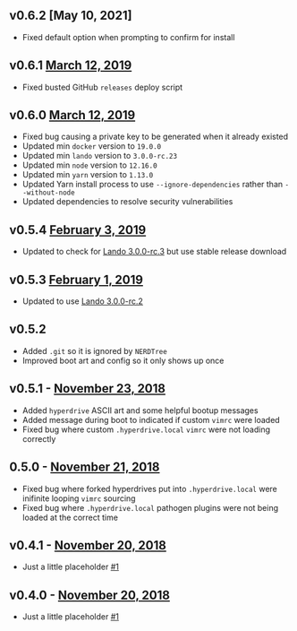 v0.6.2 [May 10, 2021]
---------------------

* Fixed default option when prompting to confirm for install

v0.6.1 [March 12, 2019](https://github.com/lando/hyperdrive/releases/tag/v0.6.1)
-----------------------

* Fixed busted GitHub `releases` deploy script

v0.6.0 [March 12, 2019](https://github.com/lando/hyperdrive/releases/tag/v0.6.0)
-----------------------

* Fixed bug causing a private key to be generated when it already existed
* Updated min `docker` version to `19.0.0`
* Updated min `lando` version to `3.0.0-rc.23`
* Updated min `node` version to `12.16.0`
* Updated min `yarn` version to `1.13.0`
* Updated Yarn install process to use `--ignore-dependencies` rather than `--without-node`
* Updated dependencies to resolve security vulnerabilities

v0.5.4 [February 3, 2019](https://github.com/lando/hyperdrive/releases/tag/v0.5.4)
-------------------------

* Updated to check for [Lando 3.0.0-rc.3](https://github.com/lando/lando/releases) but use stable release download

v0.5.3 [February 1, 2019](https://github.com/lando/hyperdrive/releases/tag/v0.5.3)
-------------------------

* Updated to use [Lando 3.0.0-rc.2](https://github.com/lando/lando/releases)

v0.5.2
------

* Added `.git` so it is ignored by `NERDTree`
* Improved boot art and config so it only shows up once

v0.5.1 - [November 23, 2018](https://github.com/lando/hyperdrive/releases/tag/v0.5.1)
----------------------------

* Added `hyperdrive` ASCII art and some helpful bootup messages
* Added message during boot to indicated if custom `vimrc` were loaded
* Fixed bug where custom `.hyperdrive.local` `vimrc` were not loading correctly

0.5.0 - [November 21, 2018](https://github.com/lando/hyperdrive/releases/tag/v0.5.0)
----------------------------

* Fixed bug where forked hyperdrives put into `.hyperdrive.local` were inifinite looping `vimrc` sourcing
* Fixed bug where `.hyperdrive.local` pathogen plugins were not being loaded at the correct time

v0.4.1 - [November 20, 2018](https://github.com/lando/hyperdrive/releases/tag/v0.4.1)
----------------------------

* Just a little placeholder [#1](https://github.com/lando/hyperdrive/issues/1)

v0.4.0 - [November 20, 2018](https://github.com/lando/hyperdrive/releases/tag/v0.4.0)
----------------------------

* Just a little placeholder [#1](https://github.com/lando/hyperdrive/issues/1)

